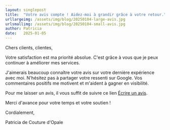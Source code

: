 ```yaml
---
layout: singlepost
title:  "Votre avis compte ! Aidez-moi à grandir grâce à votre retour."
urllargeimg: /assets/img/blog/20250104-large-avis.jpg
urlsmallimg: /assets/img/blog/20250104-small-avis.jpg
author: Patricia
date:   2025-01-05
---
```

Chers clients, clientes,

Votre satisfaction est ma priorité absolue. C'est grâce à vous que je peux continuer à améliorer mes services.

J'aimerais beaucoup connaître votre avis sur votre dernière expérience avec moi. N'hésitez pas à partager votre ressenti sur Google. Vos commentaires positifs me motivent et m'aident à gagner en visibilité.

Pour me laisser un avis, il vous suffit de suivre ce lien [Écrire un avis](https://g.page/r/CZ20PV8dhUQSEBI/review).

Merci d'avance pour votre temps et votre soutien !

Cordialement,

Patricia de Couture d'Opale


